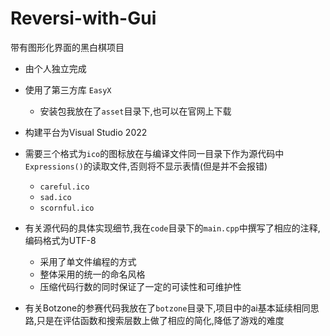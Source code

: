 # Reversi-with-Gui
带有图形化界面的黑白棋项目
- 由个人独立完成

- 使用了第三方库 `EasyX`
  - 安装包我放在了`asset`目录下,也可以在官网上下载
- 构建平台为Visual Studio 2022
- 需要三个格式为`ico`的图标放在与编译文件同一目录下作为源代码中`Expressions()`的读取文件,否则将不显示表情(但是并不会报错)
  - `careful.ico`
  - `sad.ico`
  - `scornful.ico`
- 有关源代码的具体实现细节,我在`code`目录下的`main.cpp`中撰写了相应的注释,编码格式为UTF-8
  - 采用了单文件编程的方式
  - 整体采用的统一的命名风格
  - 压缩代码行数的同时保证了一定的可读性和可维护性
- 有关Botzone的参赛代码我放在了`botzone`目录下,项目中的ai基本延续相同思路,只是在评估函数和搜索层数上做了相应的简化,降低了游戏的难度
